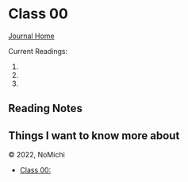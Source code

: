# Class 00

[Journal Home](README.md)

Current Readings:

1. []()
2. []()
3. []()

## Reading Notes

### 

### 

### 

## Things I want to know more about

&copy; 2022, NoMichi

- [Class 00: ](code000/class00.md)
